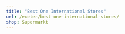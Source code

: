 ```yaml
---
title: "Best One International Stores"
url: /exeter/best-one-international-stores/
shop: Supermarkt
---
```

